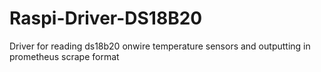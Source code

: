 # Raspi-Driver-DS18B20
Driver for reading ds18b20 onwire temperature sensors and outputting in prometheus scrape format
